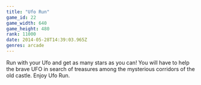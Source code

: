 ```yaml
---
title: "Ufo Run"
game_id: 22
game_width: 640
game_height: 480
rank: 11000
date: 2014-05-28T14:39:03.965Z
genres: arcade
---
```

Run with your Ufo and get as many stars as you can!
You will have to help the brave UFO in search of treasures among the mysterious corridors of the old castle.
Enjoy Ufo Run.